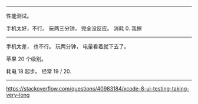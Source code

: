


<hr>

性能测试。

手机太好，不行。
玩两三分钟， 完全没反应。 消耗 0.
我擦

<hr>


手机太差， 也不行。
玩两分钟， 电量看着就下去了。

苹果 20 个级别。

耗电 18 起步。 经常 19 / 20.





<hr>


https://stackoverflow.com/questions/40983184/xcode-8-ui-testing-taking-very-long


